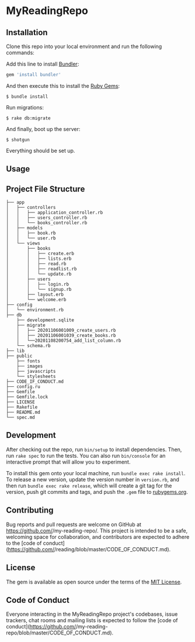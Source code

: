 # MyReadingRepo



## Installation

Clone this repo into your local environment and run the following commands:

Add this line to install [Bundler](https://bundler.io/):

```ruby
gem 'install bundler'
```

And then execute this to install the [Ruby Gems](https://rubygems.org/):

    $ bundle install

Run migrations:

    $ rake db:migrate 

And finally, boot up the server:

    $ shotgun

Everything should be set up.


## Usage

## Project File Structure
```
├── app
│   ├── controllers
│   │   ├── application_controller.rb
│   │   ├── users_controller.rb
│   │   └── books_controller.rb
│   ├── models
│   │   ├── book.rb
│   │   └── user.rb
│   └── views
│       ├── books
│       │   ├── create.erb
│       │   ├── lists.erb
│       │   ├── read.rb
│       │   ├── readlist.rb
│       │   └── update.rb
│       ├── users
│       │   ├── login.rb
│       │   └── signup.rb
│       ├── layout.erb
│       └── welcome.erb
├── config
│   └── environment.rb
├── db
    ├── development.sqlite
    ├── migrate
    │   ├── 20201106001009_create_users.rb
    │   ├── 20201106001039_create_books.rb
    │   └──20201108200754_add_list_column.rb
    └── schema.rb
├── lib
├── public
    ├── fonts
    ├── images
    ├── javascripts
    └── stylesheets
├── CODE_IF_CONDUCT.md
├── config.ru
├── Gemfile
├── Gemfile.lock
├── LICENSE
├── Rakefile
├── README.md
└── spec.md
```

## Development

After checking out the repo, run `bin/setup` to install dependencies. Then, run `rake spec` to run the tests. You can also run `bin/console` for an interactive prompt that will allow you to experiment.

To install this gem onto your local machine, run `bundle exec rake install`. To release a new version, update the version number in `version.rb`, and then run `bundle exec rake release`, which will create a git tag for the version, push git commits and tags, and push the `.gem` file to [rubygems.org](https://rubygems.org).

## Contributing

Bug reports and pull requests are welcome on GitHub at https://github.com/<github username>/my-reading-repo/. This project is intended to be a safe, welcoming space for collaboration, and contributors are expected to adhere to the [code of conduct](https://github.com/<github username>/reading/blob/master/CODE_OF_CONDUCT.md).


## License

The gem is available as open source under the terms of the [MIT License](https://opensource.org/licenses/MIT).

## Code of Conduct

Everyone interacting in the MyReadingRepo project's codebases, issue trackers, chat rooms and mailing lists is expected to follow the [code of conduct](https://github.com/<github username>/my-reading-repo/blob/master/CODE_OF_CONDUCT.md).
